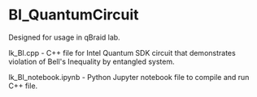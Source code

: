 # BI_QuantumCircuit

Designed for usage in qBraid lab.

lk_BI.cpp - C++ file for Intel Quantum SDK circuit that demonstrates violation of Bell's Inequality by entangled system.

lk_BI_notebook.ipynb - Python Jupyter notebook file to compile and run C++ file. 

